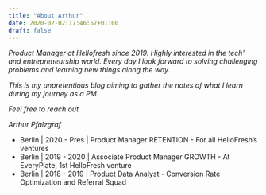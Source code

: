 ```yaml
---
title: "About Arthur"
date: 2020-02-02T17:46:57+01:00
draft: false
---
```


*Product Manager at Hellofresh since 2019. Highly interested in the tech' and entrepreneurship world. Every day I look forward to solving challenging problems and learning new things along the way.* 

*This is my unpretentious blog aiming to gather the notes of what I learn during my journey as a PM.* 

*Feel free to reach out*

*Arthur Pfalzgraf*

*  Berlin | 2020 - Pres | Product Manager RETENTION - For all HelloFresh’s ventures
*  Berlin | 2019 - 2020 | Associate Product Manager GROWTH - At EveryPlate, 1st HelloFresh venture 
* Berlin | 2018 - 2019 | Product Data Analyst - Conversion Rate Optimization and Referral Squad 